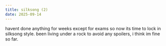 ```yaml
---
title: silksong (2)
date: 2025-09-14
---
```


havent done anything for weeks except for exams so now its time to lock in silksong style. been living under a rock to avoid any spoilers, i think im fine so far.